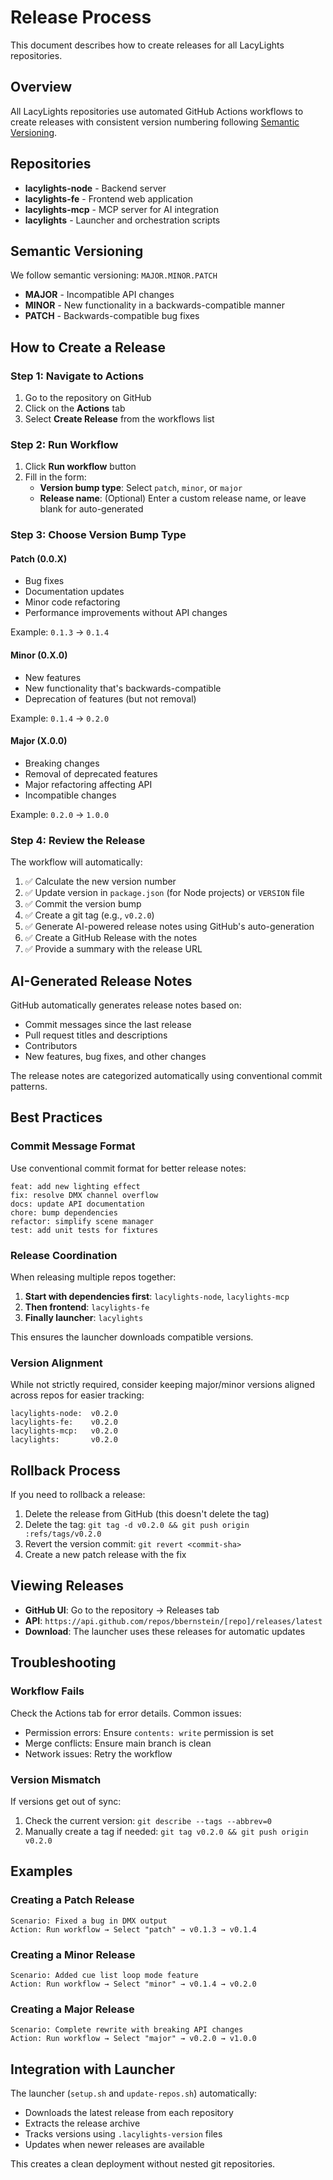 # Release Process

This document describes how to create releases for all LacyLights repositories.

## Overview

All LacyLights repositories use automated GitHub Actions workflows to create releases with consistent version numbering following [Semantic Versioning](https://semver.org/).

## Repositories

- **lacylights-node** - Backend server
- **lacylights-fe** - Frontend web application
- **lacylights-mcp** - MCP server for AI integration
- **lacylights** - Launcher and orchestration scripts

## Semantic Versioning

We follow semantic versioning: `MAJOR.MINOR.PATCH`

- **MAJOR** - Incompatible API changes
- **MINOR** - New functionality in a backwards-compatible manner
- **PATCH** - Backwards-compatible bug fixes

## How to Create a Release

### Step 1: Navigate to Actions

1. Go to the repository on GitHub
2. Click on the **Actions** tab
3. Select **Create Release** from the workflows list

### Step 2: Run Workflow

1. Click **Run workflow** button
2. Fill in the form:
   - **Version bump type**: Select `patch`, `minor`, or `major`
   - **Release name**: (Optional) Enter a custom release name, or leave blank for auto-generated

### Step 3: Choose Version Bump Type

#### Patch (0.0.X)
- Bug fixes
- Documentation updates
- Minor code refactoring
- Performance improvements without API changes

Example: `0.1.3` → `0.1.4`

#### Minor (0.X.0)
- New features
- New functionality that's backwards-compatible
- Deprecation of features (but not removal)

Example: `0.1.4` → `0.2.0`

#### Major (X.0.0)
- Breaking changes
- Removal of deprecated features
- Major refactoring affecting API
- Incompatible changes

Example: `0.2.0` → `1.0.0`

### Step 4: Review the Release

The workflow will automatically:

1. ✅ Calculate the new version number
2. ✅ Update version in `package.json` (for Node projects) or `VERSION` file
3. ✅ Commit the version bump
4. ✅ Create a git tag (e.g., `v0.2.0`)
5. ✅ Generate AI-powered release notes using GitHub's auto-generation
6. ✅ Create a GitHub Release with the notes
7. ✅ Provide a summary with the release URL

## AI-Generated Release Notes

GitHub automatically generates release notes based on:
- Commit messages since the last release
- Pull request titles and descriptions
- Contributors
- New features, bug fixes, and other changes

The release notes are categorized automatically using conventional commit patterns.

## Best Practices

### Commit Message Format

Use conventional commit format for better release notes:

```
feat: add new lighting effect
fix: resolve DMX channel overflow
docs: update API documentation
chore: bump dependencies
refactor: simplify scene manager
test: add unit tests for fixtures
```

### Release Coordination

When releasing multiple repos together:

1. **Start with dependencies first**: `lacylights-node`, `lacylights-mcp`
2. **Then frontend**: `lacylights-fe`
3. **Finally launcher**: `lacylights`

This ensures the launcher downloads compatible versions.

### Version Alignment

While not strictly required, consider keeping major/minor versions aligned across repos for easier tracking:

```
lacylights-node:  v0.2.0
lacylights-fe:    v0.2.0
lacylights-mcp:   v0.2.0
lacylights:       v0.2.0
```

## Rollback Process

If you need to rollback a release:

1. Delete the release from GitHub (this doesn't delete the tag)
2. Delete the tag: `git tag -d v0.2.0 && git push origin :refs/tags/v0.2.0`
3. Revert the version commit: `git revert <commit-sha>`
4. Create a new patch release with the fix

## Viewing Releases

- **GitHub UI**: Go to the repository → Releases tab
- **API**: `https://api.github.com/repos/bbernstein/[repo]/releases/latest`
- **Download**: The launcher uses these releases for automatic updates

## Troubleshooting

### Workflow Fails

Check the Actions tab for error details. Common issues:
- Permission errors: Ensure `contents: write` permission is set
- Merge conflicts: Ensure main branch is clean
- Network issues: Retry the workflow

### Version Mismatch

If versions get out of sync:
1. Check the current version: `git describe --tags --abbrev=0`
2. Manually create a tag if needed: `git tag v0.2.0 && git push origin v0.2.0`

## Examples

### Creating a Patch Release

```
Scenario: Fixed a bug in DMX output
Action: Run workflow → Select "patch" → v0.1.3 → v0.1.4
```

### Creating a Minor Release

```
Scenario: Added cue list loop mode feature
Action: Run workflow → Select "minor" → v0.1.4 → v0.2.0
```

### Creating a Major Release

```
Scenario: Complete rewrite with breaking API changes
Action: Run workflow → Select "major" → v0.2.0 → v1.0.0
```

## Integration with Launcher

The launcher (`setup.sh` and `update-repos.sh`) automatically:
- Downloads the latest release from each repository
- Extracts the release archive
- Tracks versions using `.lacylights-version` files
- Updates when newer releases are available

This creates a clean deployment without nested git repositories.
